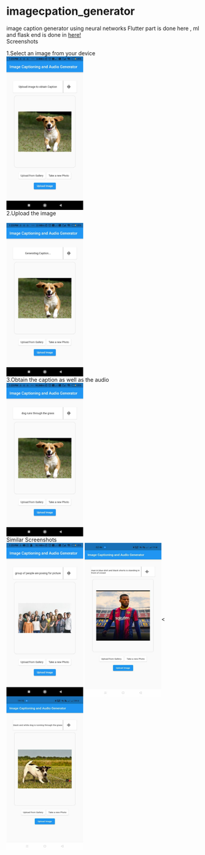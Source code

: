 # imagecpation_generator
image caption generator using  neural networks
Flutter part is done here , ml and flask end is done in <a href="https://github.com/neeraj2403/Live-Image-Caption-Generator" target="blank">here!</a><br>
Screenshots <br>

1.Select an image from your device<br>
<img src="screenshots/selectimage.jpg" align="center" height="400" width="200"><br>
2.Upload the image<br>  
<img src="screenshots/clickupload.jpg" align="center" height="400" width="200" ><br>
3.Obtain the caption as well as the audio<br>
<img src="screenshots/captionformed.jpg" align="center" height="400" width="200"><br>
Similar Screenshots<br>
<img src="screenshots/anotherexample.jpg" align="center" height="400" width="200">
<img src="screenshots/example.jpg" align="center" height="400" width="200"><
<img src="screenshots/example2.jpg" align="center" height="400" width="200">
 
